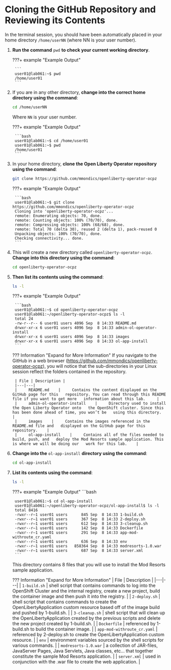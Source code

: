 # Cloning the GitHub Repository and Reviewing its Contents

In the terminal session, you should have been automatically placed in your home directory `/home/userNN` (where NN is your user number).

1. **Run the command** `pwd` **to check your current working directory**.

    ???+ example "Example Output"

        ```
        user01@lab061:~$ pwd
        /home/user01
        ```

1. If you are in any other directory, **change into the correct home directory using the command**:

    ```bash
    cd /home/userNN
    ```
    
    Where `NN` is your user number.

    ???+ example "Example Output"

        ```bash
        user01@lab061:~$ cd /home/user01
        user01@lab061:~$ pwd
        /home/user01
        ```

1. In your home directory, **clone the Open Liberty Operator repository using the command**:

    ```bash
    git clone https://github.com/mmondics/openliberty-operator-ocpz
    ```

    ???+ example "Example Output"

        ```bash
        user01@lab061:~$ git clone https://github.com/mmondics/openliberty-operator-ocpz
        Cloning into 'openliberty-operator-ocpz'...
        remote: Enumerating objects: 70, done.
        remote: Counting objects: 100% (70/70), done.
        remote: Compressing objects: 100% (68/68), done.
        remote: Total 70 (delta 30), reused 2 (delta 1), pack-reused 0
        Unpacking objects: 100% (70/70), done.
        Checking connectivity... done.
        ```

1. This will create a new directory called `openliberty-operator-ocpz`. **Change into this directory using the command**:

    ```bash
    cd openliberty-operator-ocpz
    ```

1. **Then list its contents using the command**:

    ```bash
    ls -l
    ```

    ???+ example "Example Output"

        ```bash
        user01@lab061:~$ cd openliberty-operator-ocpz
        user01@lab061:~/openliberty-operator-ocpz$ ls -l
        total 24
        -rw-r--r-- 6 user01 users 4096 Sep  8 14:33 README.md
        drwxr-xr-x 6 user01 users 4096 Sep  8 14:33 admin-ol-operator-install
        drwxr-xr-x 6 user01 users 4096 Sep  8 14:33 images
        drwxr-xr-x 6 user01 users 4096 Sep  8 14:33 ol-app-install
        ```

    ??? Information "Expand for More Information"
        If you navigate to the GitHub in a web browser (<https://github.com/mmondics/openliberty-operator-ocpz>), you will notice that the sub-directories in your Linux session reflect the folders contained in the repository.

        | File | Description |
        |---|---|
        |     README.md    |     Contains the content displayed on the GitHub page for this   repository. You can read through this README file if you want to get more   information about this lab.     |
        |     admin-ol-operator-install    |     Directory used to install the Open Liberty Operator onto   the OpenShift cluster. Since this has been done ahead of time, you won’t be   using this directory.    |
        |     images    |     Contains the images referenced in the README.md file and   displayed on the GitHub page for this repository.    |
        |     ol-app-install    |     Contains all of the files needed to build, push, and   deploy the Mod Resorts sample application. This is where we will be doing our   work for this lab.    |

1. **Change into the** `ol-app-install` **directory using the command**:

    ```bash
    cd ol-app-install
    ```

1. **List its contents using the command**:

    ```bash
    ls -l
    ```

    ???+ example "Example Output"
        ```bash

        user01@lab061:~$ cd ol-app-install
        user01@lab061:~/openliberty-operator-ocpz/ol-app-install$ ls -l
        total 8416
        -rwxr--r—1 user01 users      845 Sep  8 14:33 1-build.sh
        -rwxr--r—1 user01 users      367 Sep  8 14:33 2-deploy.sh
        -rwxr--r—1 user01 users      612 Sep  8 14:33 3-cleanup.sh
        -rwxr--r—1 user01 users      142 Sep  8 14:33 Dockerfile
        -rwxr--r—1 user01 users      291 Sep  8 14:33 app-mod-withroute_cr.yaml
        -rwxr--r—1 user01 users      636 Sep  8 14:33 env
        -rwxr--r—1 user01 users   858364 Sep  8 14:33 modresorts-1.0.war
        -rwxr--r—1 user01 users      687 Sep  8 14:33 server.xml
        ```

    This directory contains 8 files that you will use to install the Mod Resorts sample application.

    ??? Information "Expand for More Information"
        | File | Description |
        |---|---|
        |     `1-build.sh`    |     shell script that contains commands to log into the   OpenShift Cluster and the internal registry, create a new project, build the   container image and then push it into the registry.    |
        |     `2-deploy.sh`    |     shell script that contains commands to create the   OpenLibertyApplication custom resource based off of the image build and   pushed by 1-build.sh.     |
        |     `3-cleanup.sh`    |     shell script that will clean up the OpenLibertyApplication   created by the previous scripts and delete the new project created by 1-build.sh.    |
        |     `Dockerfile`    |     referenced by 1-build.sh to build the container image.    |
        |     `app-mod-withroute_cr.yaml`    |     referenced by 2-deploy.sh to create the   OpenLibertyApplication custom resource.    |
        |     `env`    |     environment variables sourced by the shell scripts for   various commands.    |
        |     `modresorts-1.0.war`    |     a collection of JAR-files, JavaServer Pages, Java   Servlets, Java classes, etc… that together constitute the sample Mod Resorts   application.    |
        |     `server.xml`    |     used in conjunction with the .war file to create the web   application.    |
